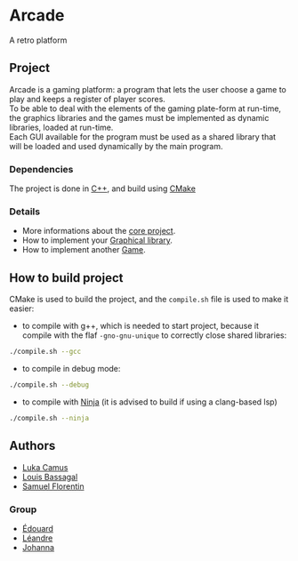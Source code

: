 # Arcade
A retro platform

## Project
Arcade is a gaming platform: a program that lets the user choose a game to play and keeps a register of player scores.\
To be able to deal with the elements of the gaming plate-form at run-time, the graphics libraries and the games must be implemented as dynamic libraries, loaded at run-time.\
Each GUI available for the program must be used as a shared library that will be loaded and used dynamically by the main program.

### Dependencies
The project is done in [C++](https://en.wikipedia.org/wiki/C%2B%2B), and build using [CMake](https://cmake.org/)

### Details
* More informations about the [core project](github.com/Lukacms/Arcade/tree/main/Core).
* How to implement your [Graphical library](https://github.com/Lukacms/Arcade/tree/main/Graphics).
* How to implement another [Game](https://github.com/Lukacms/Arcade/tree/main/Games).

## How to build project
CMake is used to build the project, and the `compile.sh` file is used to make it easier:
* to compile with g++, which is needed to start project, because it compile with the flaf `-gno-gnu-unique` to correctly close shared libraries:
```sh
./compile.sh --gcc
```
* to compile in debug mode:
```sh
./compile.sh --debug
```
* to compile with [Ninja](https://ninja-build.org/manual.html) (it is advised to build if using a clang-based lsp)
```sh
./compile.sh --ninja
```

## Authors
* [Luka Camus](https://github.com/Lukacms)
* [Louis Bassagal](https://github.com/LouisBassagal)
* [Samuel Florentin](https://github.com/SamuelFlorentin)

### Group
* [Édouard](https://github.com/EdouardPradie)
* [Léandre](https://github.com/Leandre17)
* [Johanna](https://github.com/Johannabureau)
